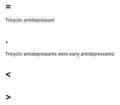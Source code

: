 # =

Tricyclic antidepressant

# .

Tricyclic antidepressants were early antidepressants.

# <

# >
